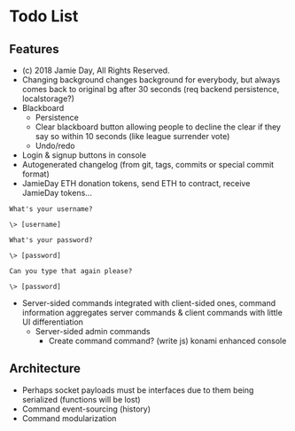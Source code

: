 # Todo List

## Features
- (c) 2018 Jamie Day, All Rights Reserved.
- Changing background changes background for everybody, but always comes back to original bg after 30 seconds (req backend persistence, localstorage?)
- Blackboard
  - Persistence
  - Clear blackboard button allowing people to decline the clear if they say so within 10 seconds (like league surrender vote)
  - Undo/redo
- Login & signup buttons in console
- Autogenerated changelog (from git, tags, commits or special commit format)
- JamieDay ETH donation tokens, send ETH to contract, receive JamieDay tokens...

```
What's your username?

\> [username]

What's your password?

\> [password]

Can you type that again please?

\> [password]
```

- Server-sided commands integrated with client-sided ones, command information aggregates server commands & client commands with little UI differentiation
  - Server-sided admin commands
    - Create command command? (write js)
    konami enhanced console


## Architecture

- Perhaps socket payloads must be interfaces due to them being serialized (functions will be lost)
- Command event-sourcing (history)
- Command modularization